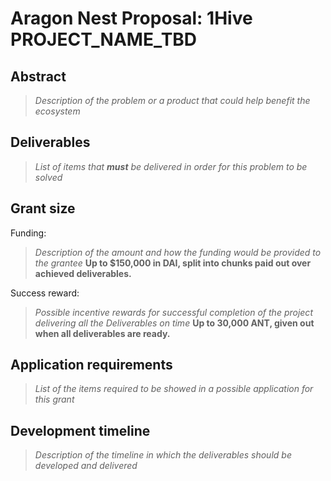 # Aragon Nest Proposal: 1Hive PROJECT_NAME_TBD

## Abstract

> _Description of the problem or a product that could help benefit the ecosystem_

## Deliverables

> _List of items that **must** be delivered in order for this problem to be solved_

## Grant size

Funding:
> _Description of the amount and how the funding would be provided to the grantee_
> **Up to $150,000 in DAI, split into chunks paid out over achieved deliverables.**

Success reward:
> _Possible incentive rewards for successful completion of the project delivering all the Deliverables on time_
> **Up to 30,000 ANT, given out when all deliverables are ready.**

## Application requirements
> _List of the items required to be showed in a possible application for this grant_

## Development timeline
> _Description of the timeline in which the deliverables should be developed and delivered_
